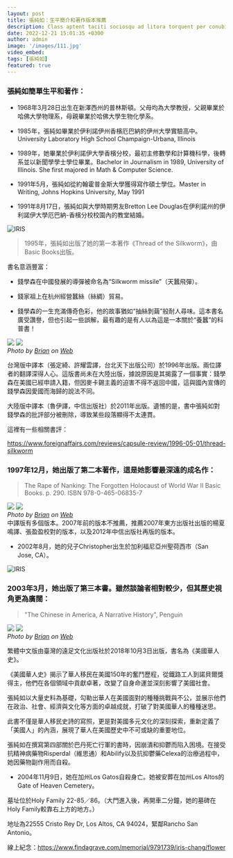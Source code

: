 ```yaml
---
layout: post
title: 張純如：生平簡介和著作版本推薦
description: Class aptent taciti sociosqu ad litora torquent per conubia nostra, per inceptos himenaeos. Curabitur sodales ligula in libero. Sed dignissim lacinia nunc. Curabitur tortor. Pellentesque nibh. Aenean quam. In scelerisque sem at dolor. Maecenas mattis convallis tristique.
date: 2022-12-21 15:01:35 +0300
author: admin
image: '/images/111.jpg'
video_embed:
tags: [張純如]
featured: true
---
```

### 張純如簡單生平和著作：

* 1968年3月28日出生在新澤西州的普林斯頓。父母均為大學教授，父親畢業於哈佛大學物理系，母親畢業於哈佛大學生物化學系。

* 1985年，張純如畢業於伊利諾伊州香檳厄巴納的伊州大學實驗高中。University Laboratory High School Champaign-Urbana, Illinois

* 1989年，她畢業於伊利諾伊大學香檳分校，最初主修數學和計算機科學，後轉系並以新聞學學士學位畢業。Bachelor in Journalism in 1989, University of Illinois. She first majored in Math & Computer Science.

* 1991年5月，張純如從約翰霍普金斯大學獲得寫作碩士學位。Master in Writing, Johns Hopkins University, May 1991

* 1991年8月17日，張純如與大學時期男友Bretton Lee Douglas在伊利諾州的伊利諾伊大學厄巴納-香檳分校校園內的教堂結婚。

![IRIS]({{site.baseurl}}/images/102.jpg)

> 1995年，張純如出版了她的第一本著作《Thread of the Silkworm》，由Basic Books出版。

書名意涵豐富：

* 錢學森在中國發展的導彈被命名為“Silkworm missile”（天蠶飛彈）。
  
* 錢家祖上在杭州經營蠶絲（絲綢）貿易。
  
* 錢學森的一生充滿傳奇色彩，他的故事猶如“抽絲剝繭”般耐人尋味。這本書名廣受讚譽，但也引起一些誤解，最有趣的是有人以為這是一本關於“養蠶”的科普書！

<div class="gallery-box">
  <div class="gallery">
    <img src="/images/103.jpg" loading="lazy">
    <img src="/images/109.jpg" loading="lazy">
  </div>
  <em>Photo by <a href="https://x.com/irischangstudio">Brian</a> on <a href="https://x.com/irischangstudio/" target="_blank">Web</a></em>
</div>


台灣版中譯本（張定綺、許耀雲譯，台北天下出版公司）於1996年出版。兩位譯者的翻譯深得人心。這版書尚未在大陸出版，據說原因是其揭露了一個事實：錢學森在美國已經申請入籍，但因麥卡錫主義的迫害不得不返回中國，這與國內宣傳的錢學森因愛國而海歸的說法不同。

大陸版中譯本（魯伊譯，中信出版社）於2011年出版。遺憾的是，書中張純如對錢學森的批評部分被刪除，導致某些段落顯得不太連貫。

這裡有一些相關書評：

https://www.foreignaffairs.com/reviews/capsule-review/1996-05-01/thread-silkworm


### 1997年12月，她出版了第二本著作，這是她影響最深遠的成名作：
> The Rape of Nanking: The Forgotten Holocaust of World War II
Basic Books. p. 290. ISBN 978-0-465-06835-7

<div class="gallery-box">
  <div class="gallery">
    <img src="/images/112.jpg" loading="lazy">
    <img src="/images/113.jpg" loading="lazy">
  </div>
  <em>Photo by <a href="https://x.com/irischangstudio/">Brian</a> on <a href="https://x.com/irischangstudio/" target="_blank">Web</a></em>
</div>
中譯版有多個版本。2007年前的版本不推薦，推薦2007年東方出版社出版的楊夏鳴譯、張盈盈校對的版本，以及2012年中信出版社再版的版本。

* 2002年8月，她的兒子Christopher出生於加利福尼亞州聖荷西市（San Jose, CA）。

![IRIS]({{site.baseurl}}/images/114.jpg)


### 2003年3月，她出版了第三本書。雖然談論者相對較少，但其歷史視角更為廣闊：
> "The Chinese in America, A Narrative History", Penguin

<div class="gallery-box">
  <div class="gallery">
    <img src="/images/115.jpg" loading="lazy">
    <img src="/images/116.jpg" loading="lazy">
  </div>
  <em>Photo by <a href="https://x.com/irischangstudio/">Brian</a> on <a href="https://x.com/irischangstudio/" target="_blank">Web</a></em>
</div>

繁體中文版由臺灣的遠足文化出版社於2018年10月3日出版，書名為《美國華人史》。

《美國華人史》揭示了華人移民在美國150年的奮鬥歷程，從鐵路工人到諾貝爾獎得主，他們在各個領域中貢獻卓著，改變了自身命運並深刻影響了美國社會。

張純如以大量史料為基礎，勾勒出華人在美國面對的種種挑戰與不公，並展示他們在政治、社會、經濟與文化等方面的卓越成就，打破了對美國華人的種種迷思。

此書不僅是華人移民史詩的寫照，更是對美國多元文化的深刻探索，重新定義了「美國人」的內涵，展現了華人在美國歷史中不可或缺的重要地位。

張純如在撰寫第四部關於巴丹死亡行軍的書時，因崩潰和抑鬱而陷入困境。在接受抗精神病藥物Risperdal（維思通）和Abilify以及抗抑鬱藥Celexa的治療過程中，她因藥物副作用而自殺。

* 2004年11月9日，她在加州Los Gatos自殺身亡。她被安葬在加州Los Altos的Gate of Heaven Cemetery。

墓址位於Holy Family 22-85／86。（大門進入後，再開車二分鐘，她的墓碑在Holy Family較靠右上方的地方。）

地址為22555 Cristo Rey Dr, Los Altos, CA 94024，緊鄰Rancho San Antonio。

線上紀念：https://www.findagrave.com/memorial/9791739/iris-chang/flower

